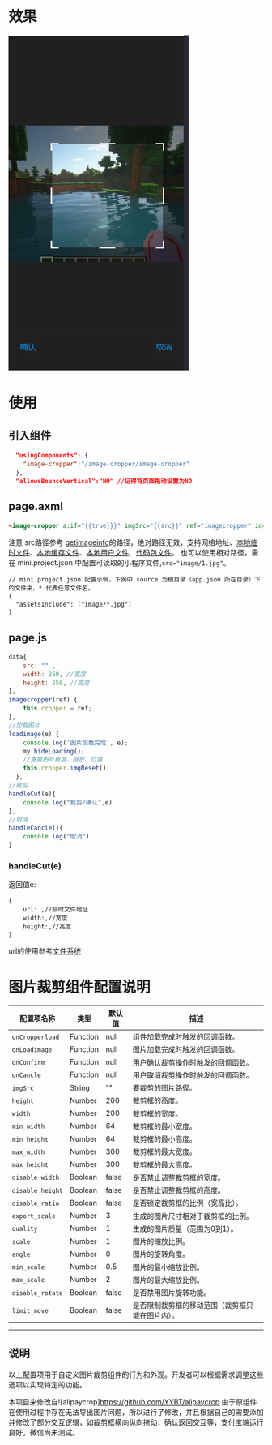 # 效果
![](images\image.png)

# 使用

## 引入组件
```json
  "usingComponents": {
    "image-cropper":"/image-cropper/image-cropper"
  },
  "allowsBounceVertical":"NO" //记得将页面拖动设置为NO
```
## page.axml

``` html
<image-cropper a:if="{{true}}}" imgSrc="{{src}}" ref="imagecropper" id="image-cropper" limit_move="{{true}}" disable_rotate="{{true}}" width="{{width}}" height="{{height}}" onLoadimage="loadimage" onConfirm="handleCut" onCancle="handleCancle"></image-cropper>
```

注意 src路径参考 [getimageinfo](https://opendocs.alipay.com/mini/api/media/image/my.getimageinfo)的路径，绝对路径无效，支持网络地址、[本地临时文件](https://opendocs.alipay.com/mini/03dt4s#%E6%9C%AC%E5%9C%B0%E4%B8%B4%E6%97%B6%E6%96%87%E4%BB%B6)、[本地缓存文件](https://opendocs.alipay.com/mini/03dt4s#%E6%9C%AC%E5%9C%B0%E7%BC%93%E5%AD%98%E6%96%87%E4%BB%B6)、[本地用户文件](https://opendocs.alipay.com/mini/03dt4s#%E6%9C%AC%E5%9C%B0%E7%94%A8%E6%88%B7%E6%96%87%E4%BB%B6)、[代码包文件](https://opendocs.alipay.com/mini/03dt4s#%E4%BB%A3%E7%A0%81%E5%8C%85%E6%96%87%E4%BB%B6)。
也可以使用相对路径，需在 mini.project.json 中配置可读取的小程序文件,`src="image/1.jpg"`。
```
// mini.project.json 配置示例，下例中 source 为根目录（app.json 所在目录）下的文件夹，* 代表任意文件名。
{
  "assetsInclude": ["image/*.jpg"]
}
```


## page.js
```js
data{
    src: "" ,
    width: 250, //宽度
    height: 250, //高度
},
imagecropper(ref) {
    this.cropper = ref;
},
//加载图片
loadimage(e) {
    console.log('图片加载完成', e);
    my.hideLoading();
    //重置图片角度、缩放、位置
    this.cropper.imgReset();
  },
//裁剪
handleCut(e){
    console.log("裁剪/确认",e)
},
//取消
handleCancle(){
    console.log("取消")
}
```

### handleCut(e)
返回值e:
```
{
    url: ,//临时文件地址
    width:,//宽度
    height:,//高度
}
```
url的使用参考[文件系统](https://opendocs.alipay.com/mini/03dof7?pathHash=0bf754be)


# 图片裁剪组件配置说明

| 配置项名称       | 类型       | 默认值       | 描述                                                                 |
|------------------|------------|--------------|----------------------------------------------------------------------|
| `onCropperload`  | Function   | null         | 组件加载完成时触发的回调函数。                                      |
| `onLoadimage`    | Function   | null         | 图片加载完成时触发的回调函数。                                      |
| `onConfirm`      | Function   | null         | 用户确认裁剪操作时触发的回调函数。                                  |
| `onCancle`       | Function   | null         | 用户取消裁剪操作时触发的回调函数。                                  |
| `imgSrc`         | String     | ""           | 要裁剪的图片路径。                                                  |
| `height`         | Number     | 200          | 裁剪框的高度。                                                      |
| `width`          | Number     | 200          | 裁剪框的宽度。                                                      |
| `min_width`      | Number     | 64           | 裁剪框的最小宽度。                                                  |
| `min_height`     | Number     | 64           | 裁剪框的最小高度。                                                  |
| `max_width`      | Number     | 300          | 裁剪框的最大宽度。                                                  |
| `max_height`     | Number     | 300          | 裁剪框的最大高度。                                                  |
| `disable_width`  | Boolean    | false        | 是否禁止调整裁剪框的宽度。                                          |
| `disable_height` | Boolean    | false        | 是否禁止调整裁剪框的高度。                                          |
| `disable_ratio`  | Boolean    | false        | 是否锁定裁剪框的比例（宽高比）。                                    |
| `export_scale`   | Number     | 3            | 生成的图片尺寸相对于裁剪框的比例。                                  |
| `quality`        | Number     | 1            | 生成的图片质量（范围为0到1）。                                      |
| `scale`          | Number     | 1            | 图片的缩放比例。                                                    |
| `angle`          | Number     | 0            | 图片的旋转角度。                                                    |
| `min_scale`      | Number     | 0.5          | 图片的最小缩放比例。                                               |
| `max_scale`      | Number     | 2            | 图片的最大缩放比例。                                               |
| `disable_rotate` | Boolean    | false        | 是否禁用图片旋转功能。                                              |
| `limit_move`     | Boolean    | false        | 是否限制裁剪框的移动范围（裁剪框只能在图片内）。                    |

---

## 说明
以上配置项用于自定义图片裁剪组件的行为和外观。开发者可以根据需求调整这些选项以实现特定的功能。

本项目来修改自![alipaycrop]https://github.com/YYBT/alipaycrop 由于原组件在使用过程中存在无法导出图片问题，所以进行了修改，并且根据自己的需要添加并修改了部分交互逻辑，如裁剪框横向纵向拖动，确认返回交互等，支付宝端运行良好，微信尚未测试。


